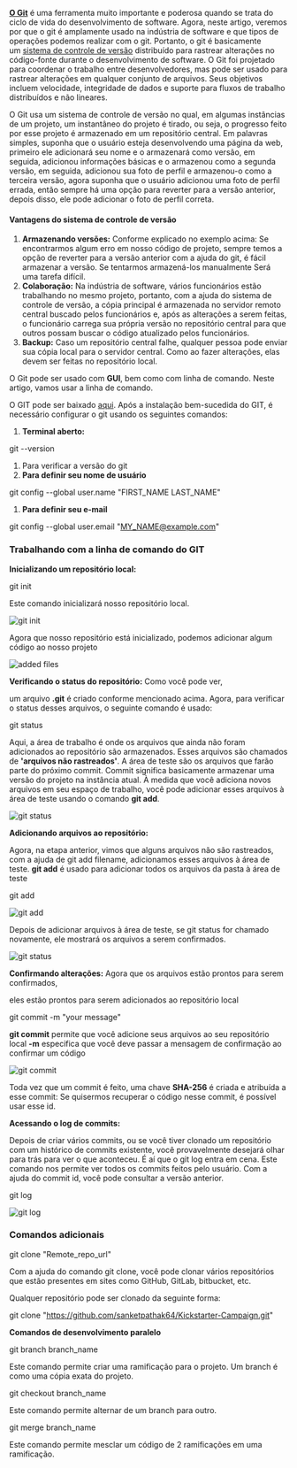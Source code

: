 **[O Git](https://www.geeksforgeeks.org/git-lets-get-into-it/)** é uma ferramenta muito importante e poderosa quando se trata do ciclo de vida do desenvolvimento de software. Agora, neste artigo, veremos por que o git é amplamente usado na indústria de software e que tipos de operações podemos realizar com o git. Portanto, o git é basicamente um [sistema de controle de versão](https://www.geeksforgeeks.org/version-control-systems/) distribuído para rastrear alterações no código-fonte durante o desenvolvimento de software. O Git foi projetado para coordenar o trabalho entre desenvolvedores, mas pode ser usado para rastrear alterações em qualquer conjunto de arquivos. Seus objetivos incluem velocidade, integridade de dados e suporte para fluxos de trabalho distribuídos e não lineares.

O Git usa um sistema de controle de versão no qual, em algumas instâncias de um projeto, um instantâneo do projeto é tirado, ou seja, o progresso feito por esse projeto é armazenado em um repositório central. Em palavras simples, suponha que o usuário esteja desenvolvendo uma página da web, primeiro ele adicionará seu nome e o armazenará como versão, em seguida, adicionou informações básicas e o armazenou como a segunda versão, em seguida, adicionou sua foto de perfil e armazenou-o como a terceira versão, agora suponha que o usuário adicionou uma foto de perfil errada, então sempre há uma opção para reverter para a versão anterior, depois disso, ele pode adicionar o foto de perfil correta.

#### Vantagens do sistema de controle de versão

1. **Armazenando versões:** Conforme explicado no exemplo acima: Se encontrarmos algum erro em nosso código de projeto, sempre temos a opção de reverter para a versão anterior com a ajuda do git, é fácil armazenar a versão. Se tentarmos armazená-los manualmente Será uma tarefa difícil.
2. **Colaboração:** Na indústria de software, vários funcionários estão trabalhando no mesmo projeto, portanto, com a ajuda do sistema de controle de versão, a cópia principal é armazenada no servidor remoto central buscado pelos funcionários e, após as alterações a serem feitas, o funcionário carrega sua própria versão no repositório central para que outros possam buscar o código atualizado pelos funcionários.
3. **Backup:** Caso um repositório central falhe, qualquer pessoa pode enviar sua cópia local para o servidor central. Como ao fazer alterações, elas devem ser feitas no repositório local.

O Git pode ser usado com **GUI**, bem como com linha de comando. Neste artigo, vamos usar a linha de comando.

O GIT pode ser baixado [aqui](https://git-scm.com/downloads). Após a instalação bem-sucedida do GIT, é necessário configurar o git usando os seguintes comandos:

1. **Terminal aberto:**

git --version

1. Para verificar a versão do git
2. **Para definir seu nome de usuário**

git config --global user.name "FIRST_NAME LAST_NAME"

1. **Para definir seu e-mail**

git config --global user.email "MY_NAME@example.com"

### Trabalhando com a linha de comando do GIT

**Inicializando um repositório local:**

git init

Este comando inicializará nosso repositório local.

![git init](https://media.geeksforgeeks.org/wp-content/uploads/20200325001922/GFGgitinit.png)

Agora que nosso repositório está inicializado, podemos adicionar algum código ao nosso projeto

![added files](https://media.geeksforgeeks.org/wp-content/uploads/20200325002515/addedfiles.png)

**Verificando o status do repositório:** Como você pode ver,

um arquivo **.git** é criado conforme mencionado acima. Agora, para verificar o status desses arquivos, o seguinte comando é usado:

git status

Aqui, a área de trabalho é onde os arquivos que ainda não foram adicionados ao repositório são armazenados. Esses arquivos são chamados de **'arquivos não rastreados'**. A área de teste são os arquivos que farão parte do próximo commit. Commit significa basicamente armazenar uma versão do projeto na instância atual. À medida que você adiciona novos arquivos em seu espaço de trabalho, você pode adicionar esses arquivos à área de teste usando o comando **git add**.

![git status](https://media.geeksforgeeks.org/wp-content/uploads/20200325003641/gitstatus.png)

**Adicionando arquivos ao repositório:**

Agora, na etapa anterior, vimos que alguns arquivos não são rastreados, com a ajuda de git add filename, adicionamos esses arquivos à área de teste. **git add** é usado para adicionar todos os arquivos da pasta à área de teste

git add

![git add](https://media.geeksforgeeks.org/wp-content/uploads/20200325005242/gitadd-2.png)

Depois de adicionar arquivos à área de teste, se git status for chamado novamente, ele mostrará os arquivos a serem confirmados.

![git status](https://media.geeksforgeeks.org/wp-content/uploads/20200325004846/gitaddstatus.png)

**Confirmando alterações:** Agora que os arquivos estão prontos para serem confirmados,

eles estão prontos para serem adicionados ao repositório local

git commit -m "your message"

**git commit** permite que você adicione seus arquivos ao seu repositório local **-m** especifica que você deve passar a mensagem de confirmação ao confirmar um código

![git commit](https://media.geeksforgeeks.org/wp-content/uploads/20200325005612/gitcommit.png)

Toda vez que um commit é feito, uma chave **SHA-256** é criada e atribuída a esse commit: Se quisermos recuperar o código nesse commit, é possível usar esse id.

**Acessando o log de commits:**

Depois de criar vários commits, ou se você tiver clonado um repositório com um histórico de commits existente, você provavelmente desejará olhar para trás para ver o que aconteceu. É aí que o git log entra em cena. Este comando nos permite ver todos os commits feitos pelo usuário. Com a ajuda do commit id, você pode consultar a versão anterior.

git log

![git log](https://media.geeksforgeeks.org/wp-content/uploads/20200325010128/gitlog.png)

### Comandos adicionais

git clone "Remote_repo_url"

Com a ajuda do comando git clone, você pode clonar vários repositórios que estão presentes em sites como GitHub, GitLab, bitbucket, etc.

Qualquer repositório pode ser clonado da seguinte forma:

git clone "https://github.com/sanketpathak64/Kickstarter-Campaign.git"

**Comandos de desenvolvimento paralelo**

git branch branch_name

Este comando permite criar uma ramificação para o projeto. Um branch é como uma cópia exata do projeto.

git checkout branch_name

Este comando permite alternar de um branch para outro.

git merge branch_name

Este comando permite mesclar um código de 2 ramificações em uma ramificação.


